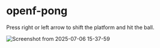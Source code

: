 # openf-pong

Press right or left arrow to shift the platform and hit the ball.

![Screenshot from 2025-07-06 15-37-59](https://github.com/user-attachments/assets/b287a65f-3143-4e44-a729-fa631041da58)
